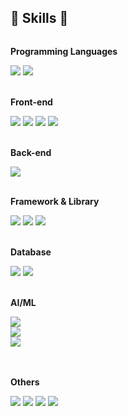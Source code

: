 ## 🔨  Skills 🔨
<div style="display:flex; flex-direction:column; align-items:flex-start;">
    <!-- Frontend -->
    <p><strong>Programming Languages</strong></p>
    <div>
        <img src="https://img.shields.io/badge/JavaScript-FF9A00?style=flat-round&logo=JavaScript&logoColor=white"> 
        <img src="https://img.shields.io/badge/python-3776AB?style=flat-round&logo=python&logoColor=white"> 
    </div>
    <br/>
    <p><strong>Front-end</strong></p>
    <div>
        <img src="https://img.shields.io/badge/HTML5-E34F26?style=flat-round&logo=html5&logoColor=white" > 
        <img src="https://img.shields.io/badge/CSS-1572B6?style=flat-round&logo=css3&logoColor=white"> 
        <img src="https://img.shields.io/badge/React.js-6EC0EB?style=flat-round&logo=React&logoColor=white"> 
        <img src="https://img.shields.io/badge/bootstrap-7952B3?style=flat-round&logo=bootstrap&logoColor=white">
    </div>
    <br/>
    <!-- Backend -->
    <p><strong>Back-end</strong></p>
    <div>
        <img src="https://img.shields.io/badge/Node.js-339933?style=flat-round&logo=Node.js&logoColor=white"> 
    </div>
    <br/>
    <!-- Framework -->
    <p><strong>Framework & Library</strong></p>
    <div>
        <img src="https://img.shields.io/badge/express.js-000000?style=flat-round&logo=express&logoColor=white"> 
        <img src="https://img.shields.io/badge/Flask-000000?style=flat-round&logo=Flask&logoColor=white"> 
        <img src="https://img.shields.io/badge/Socket.io-010101?style=flat-round&logo=Socket.io&logoColor=white"> 
    </div>
    <br/>
    <!-- Database -->
    <p><strong>Database</strong></p>
    <div>
        <img src="https://img.shields.io/badge/oracle-F80000?style=flat-round&logo=oracle&logoColor=white"> 
        <img src="https://img.shields.io/badge/mysql-4479A1?style=flat-round&logo=mysql&logoColor=white"> 
    </div>
    <br/>
    <!-- AI/ML -->
    <p><strong>AI/ML</strong></p>
        <img src="https://img.shields.io/badge/tensorflow-FF6F00?style=flat-round&logo=tensorflow&logoColor=white"> 
        <img src="https://img.shields.io/badge/opencv-5C3EE8?style=flat-round&logo=opencv&logoColor=white"> 
        <img src="https://img.shields.io/badge/pandas-150458?style=flat-round&logo=pandas&logoColor=white"> 
    <!-- Others -->
    <br/>
    <br/>
    <p><strong>Others</strong></p>
    <div>
      <img src="https://camo.githubusercontent.com/9703f87cb52c8ed6ed02c96d1b2323c813ac47be6873ebe2c587d7e5134602f5/68747470733a2f2f696d672e736869656c64732e696f2f62616467652f41646f62652050686f746f73686f702d3331413846463f7374796c653d666c61742d726f756e64266c6f676f3d41646f62652050686f746f73686f70266c6f676f436f6c6f723d7768697465"
          >
      <img src="https://camo.githubusercontent.com/000017cbb52b5a50a725ba6d77ce2cc1c24dd6b3af08b56f3de507b6c48e7203/68747470733a2f2f696d672e736869656c64732e696f2f62616467652f41646f626520496c6c7573747261746f722d4646394130303f7374796c653d666c61742d726f756e64266c6f676f3d41646f626520496c6c7573747261746f72266c6f676f436f6c6f723d7768697465"
          >
      <img src="https://camo.githubusercontent.com/b96967a8b25cbbee422d7e1d3f44642e6160c4184b95ab5fb5f57351d6b00f9e/68747470733a2f2f696d672e736869656c64732e696f2f62616467652f41646f6265205072656d696572652050726f2d3939393946463f7374796c653d666c61742d726f756e64266c6f676f3d41646f6265205072656d696572652050726f266c6f676f436f6c6f723d7768697465"
          >
      <img src="https://img.shields.io/badge/Adobe After Effects-9999FF?style=flat-round&logo=Adobe After Effects&logoColor=white">
</div><br>
</div>

<!--
**iimmuunnee/iimmuunnee** is a ✨ _special_ ✨ repository because its `README.md` (this file) appears on your GitHub profile.
https://simpleicons.org/
사용방법
<img src="https://img.shields.io/badge/표시할이름-색상?style=for-the-badge&logo=기술스택아이콘&logoColor=white">
Here are some ideas to get you started:

- 🔭 I’m currently working on ...
- 🌱 I’m currently learning ...
- 👯 I’m looking to collaborate on ...
- 🤔 I’m looking for help with ...
- 💬 Ask me about ...
- 📫 How to reach me: ...
- 😄 Pronouns: ...
- ⚡ Fun fact: ...
-->
